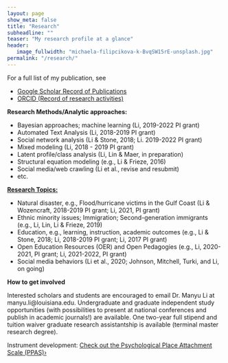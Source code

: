```yaml
---
layout: page
show_meta: false
title: "Research"
subheadline: ""
teaser: "My research profile at a glance"
header:
   image_fullwidth: "michaela-filipcikova-k-BvqSW15rE-unsplash.jpg"
permalink: "/research/"
---
```


For a full list of my publication, see 
<ul>
<li><a href="https://scholar.google.com/citations?user=lU50KEgAAAAJ&amp;hl=en">Google Scholar Record of Publications</a></li>
<li><a href="https://orcid.org/0000-0002-8324-5868">ORCID (Record of research activities)</a></li>
</ul>

<p><strong>Research Methods/Analytic approaches:</strong></p>
<ul>
<li>Bayesian approaches; machine learning (Li, 2019-2022 PI grant)</li>
<li>Automated Text Analysis (Li, 2018-2019 PI grant)</li>
<li>Social network analysis (Li &amp; Stone, 2018; Li. 2019-2022 PI grant)</li>
<li>Mixed modeling (Li, 2018 - 2019 PI grant)</li>
<li>Latent profile/class analysis (Li, Lin &amp; Maer, in preparation)</li>
<li>Structural equation modeling (e.g., Li &amp; Frieze, 2016)</li>
<li>Social media/web crawling (Li et al., revise and resubmit)</li>
<li>etc.</li>
</ul>
<p><span style="text-decoration: underline;"><strong>Research Topics:</strong></span></p>
<ul>
<li>Natural disaster, e.g., Flood/hurricane victims in the Gulf Coast (Li &amp; Wozencraft, 2018-2019 PI grant; Li, 2021, PI grant)</li>
<li>Ethnic minority issues; Immigration; Second-generation immigrants (e.g., Li, Lin, Li &amp; Frieze, 2019)</li>
<li>Education, e.g., learning, instruction, academic outcomes (e.g., Li &amp; Stone, 2018; Li, 2018-2019 PI grant; Li, 2017 PI grant)</li>
<li>Open Education Resources (OER) and Open Pedagogies (e.g., Li, 2020-2021, PI grant; Li, 2021-2022, PI grant)</li>
<li>Social media behaviors (Li et al., 2020; Johnson, Mitchell, Turki, and Li, on going)</li>
</ul>
<p><strong>How to get involved</strong></p>
<p>Interested scholars and students are encouraged to email Dr. Manyu Li at manyu.li@louisiana.edu. Undergraduate and graduate independent study opportunities (with possibilities to present at national conferences and publish in academic journals!) are available. One two-year full stipend and tuition waiver graduate research assistantship is available (terminal master research degree).</p>


Instrument development:
<a class="radius button small" href="{{ site.url }}{{ site.baseurl }}/research/ppas/">Check out the Psychological Place Attachment Scale (PPAS)›</a>


